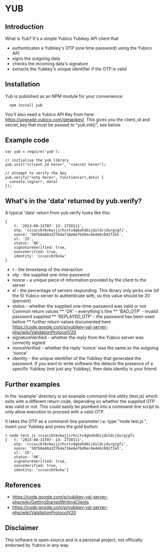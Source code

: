 # YUB

## Introduction

What is Yub? It's a simple Yubico Yubikey API client that

* authenticates a Yubkiey's OTP (one time password) using the Yubico API
* signs the outgoing data
* checks the incoming data's signature
* extracts the Yubkey's unique identifier if the OTP is valid

## Installation

Yub is published as an NPM module for your convenience:

```
  npm install yub
```

You'll also need a Yubico API Key from here: https://upgrade.yubico.com/getapikey/. This gives you the
client_id and secret_key that must be passed to "yub.init()", see below.

## Example code

```
var yub = require('yub');

// initialise the yub library
yub.init("<client id here>", "<secret here>");

// attempt to verify the key
yub.verify("<otp here>", function(err,data) {
  console.log(err, data)
});
```

## What's in the 'data' returned by yub.verify?

A typical 'data' return from yub.verify looks like this:

```
{
    t: '2013-08-31T07: 13: 27Z0111',
    otp: 'cccaccbtbvkwjjirhcctvdgbahdbijduldcjdurgjgfi',
    nonce: '50fb8a88a327b4af16e6e7bd9ec4e4e6c692f2e5',
    sl: '25',
    status: 'OK',
    signatureVerified: true,
    nonceVerified: true,
    identity: 'cccaccbtbvkw'
}
```

* t - the timestamp of the interaction
* otp - the supplied one-time-password
* nonce - a unique piece of information provided by the client to the server
* sl - the percentage of servers responding. This library only picks one (of the 5) Yubico server to authenticate with, so this value should be 20 (percent)
* status - whether the supplied one-time-password was valid or not. Common return values 
** 'OK' - everything's fine
** 'BAD_OTP' - invalid password supplied
** 'REPLAYED_OTP' - the password has been used before
** further return values documented here https://code.google.com/p/yubikey-val-server-php/wiki/ValidationProtocolV20
* signatureVerified - whether the reply from the Yubico server was correctly signed
* nonceVerified - whether the reply 'nonce' was the same as the outgoing 'nonce'
* identity - the unique identifier of the Yubikey that generated the password. If you want to write software the detects the presence of a specific Yubikey (not just any Yubikey), then data.identity is your friend.

## Further examples

In the 'example' directory is an example command-line utility (test.js) which exits with a different return code, depending
on whether the supplied OTP was valid or not. This could easily be plumbed into a command-line script to only allow execution
to proceed with a valid OTP.

It takes the OTP as a command-line parameter i.e. type "node test.js ", insert your Yubikey and press the gold button:

```
> node test.js cccaccbtbvkwjjirhcctvdgbahdbijduldcjdurgjgfi
{   t: '2013-08-31T07: 13: 27Z0111',
    otp: 'cccaccbtbvkwjjirhcctvdgbahdbijduldcjdurgjgfi',
    nonce: '50fb8a88a327b4af16e6e7bd9ec4e4e6c692f2e5',
    sl: '25',
    status: 'OK',
    signatureVerified: true,
    nonceVerified: true,
    identity: 'cccaccbtbvkw'}
```

## References

* https://code.google.com/p/yubikey-val-server-php/wiki/GettingStartedWritingClients
* https://code.google.com/p/yubikey-val-server-php/wiki/ValidationProtocolV20

## Disclaimer

This software is open-source and is a personal project, not officially endorsed by Yubico in any way.

